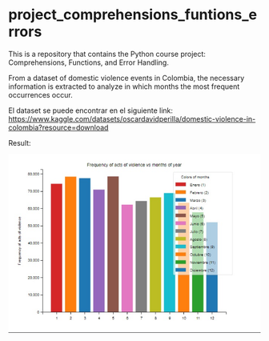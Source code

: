 # project_comprehensions_funtions_errors
This is a repository that contains the Python course project: Comprehensions, Functions, and Error Handling.

From a dataset of domestic violence events in Colombia, the necessary information is extracted to analyze in which months the most frequent occurrences occur.

El dataset se puede encontrar en el siguiente link: https://www.kaggle.com/datasets/oscardavidperilla/domestic-violence-in-colombia?resource=download

Result:

![Result](https://github.com/Cristhian-Leon1/project_comprehensions_funtions_errors/blob/main/result.jpg)

